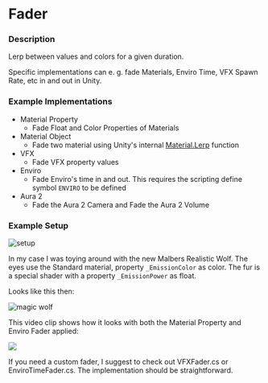 # Fader

### Description

Lerp between values and colors for a given duration.

Specific implementations can e. g. fade Materials, Enviro Time, VFX Spawn Rate, etc in and out in Unity.


### Example Implementations

* Material Property
  - Fade Float and Color Properties of Materials
* Material Object
  - Fade two material using Unity's internal [Material.Lerp](https://docs.unity3d.com/ScriptReference/Material.Lerp.html) function
* VFX
  - Fade VFX property values
* Enviro
  - Fade Enviro's time in and out. This requires the scripting define symbol `ENVIRO` to be defined
* Aura 2
  - Fade the Aura 2 Camera and Fade the Aura 2 Volume


### Example Setup

![setup](https://user-images.githubusercontent.com/10963432/110688054-783fbd80-81e1-11eb-8f16-ef542a81a9d9.png)

In my case I was toying around with the new Malbers Realistic Wolf.
The eyes use the Standard material, property `_EmissionColor` as color. 
The fur is a special shader with a property `_EmissionPower` as float. 

Looks like this then:

![magic wolf](https://user-images.githubusercontent.com/10963432/110688835-4e3acb00-81e2-11eb-84cf-e16a9603710f.gif)

This video clip shows how it looks with both the Material Property and Enviro Fader applied:

[![](https://img.youtube.com/vi/A6mdaOySVQM/0.jpg)](https://www.youtube.com/watch?v=A6mdaOySVQM)

If you need a custom fader, I suggest to check out VFXFader.cs or EnviroTimeFader.cs. The implementation should be straightforward.
